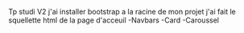 Tp studi V2
j'ai installer bootstrap a la racine de mon projet
j'ai fait le squellette html de la page d'acceuil 
-Navbars
-Card
-Caroussel